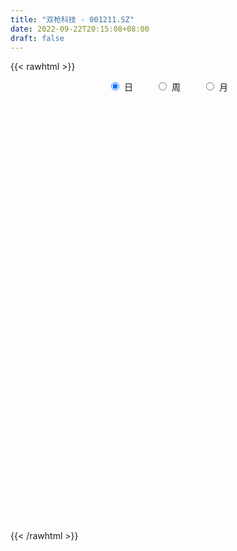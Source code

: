 ```yaml
---
title: "双枪科技 - 001211.SZ"
date: 2022-09-22T20:15:08+08:00
draft: false
---
```

{{< rawhtml >}}
    <div style="text-align: center">
        <label style="padding: 1rem;"><input style="margin-right: .5rem" type="radio" name="period" value="D" checked onclick="period_change(this)">日</label>
        <label style="padding: 1rem;"><input style="margin-right: .5rem" type="radio" name="period" value="W" onclick="period_change(this)">周</label>
        <label style="padding: 1rem;"><input style="margin-right: .5rem" type="radio" name="period" value="M" onclick="period_change(this)">月</label>
    </div>
    <div id="chart" style="height: 700px;"></div> 
    <script type="text/javascript">
        const D_v = [2230.24,991.0,1501.84,111444.32,48772.89,63407.53,33579.88,33120.9,49751.99,29359.87,23561.13,25051.74,17116.79,12749.11,15118.33,21220.14,14626.18,24250.09,18624.92,13460.73,10170.71,10771.32,13899.29,12084.93,13064.7,7852.85,9697.02,12832.17,17731.71,10224.0,11703.0,26423.13,16437.02,8853.37,11168.59,9212.0,5095.07,8434.0,5642.16,7473.37,4581.67,4612.35,17851.06,11136.98,6268.21,4418.0,4904.0,6103.05,3691.05,5464.63,12810.59,5316.31,8226.99,8960.73,4920.08,4208.19,4382.48,3410.11,4153.0,16547.19,10410.19,8866.8,13888.19,8457.0,11039.0,11500.84,11846.0,6289.53,6409.0,3877.0,4062.0,3404.0,12395.16,9830.0,7831.0,18423.34,25240.99,12243.0,9653.19,11149.92,9519.0,5234.0,4425.05,7128.0,5236.0,4599.0,5012.65,6323.65,6796.18,5384.19,11426.47,15076.98,12889.99,85625.67,43673.87,33547.25,22634.37,55859.47,41251.82,21526.06,19076.0,18881.0,35389.65,24727.0,13637.0,39218.39,25189.0,16481.0,20124.0,12582.05,16842.48,9286.19,8741.09,10835.02,7534.0,8232.02,4113.73,10489.01,5390.23,4085.0,4361.73,4226.9,3822.0,4259.47,4188.19,19730.19,33384.62,16673.42,9414.0,10360.47,11351.63,8459.01,17940.1,7776.0,5401.0,3976.0,5118.0,4553.0,4868.0,4191.0,7358.0,6417.0,5289.0,5550.0,3731.0,5798.0,5480.0,6812.0,5484.0,5722.0,4244.0,11386.0,17000.0,27416.9,11852.18,8967.0,4291.0,4766.0,4737.0,5343.0,4241.0,5239.0,4180.0,9349.0,7186.0,5443.0,5560.0,3632.0,15162.0,14455.0,20636.0,13820.0,17256.0,12307.0,8538.0,5984.0,7865.0,6853.0,16879.0,24424.0,16646.0,13751.0,10573.0,6882.0,6837.0,6622.0,15782.0,9973.0,14375.0,9721.0,9164.0,5584.0,4451.0,4915.0,3758.0,5149.0,6389.0,5494.9,7967.0,5309.19,7818.02,4985.0,4523.0,4377.0,7042.65,5778.0,4389.0,4037.78,5663.79,4286.65,4512.0,4540.99,5830.14,7114.65,5407.0,5448.0,6383.0,4508.99,4202.99,4503.0,3570.0,2471.0,4031.0,4241.99,7064.0,4977.0,4032.0,4269.0,4151.0,3346.0,2848.0,3034.0,2709.0,2416.0,5336.14,4672.0,4219.0,3614.46,4198.0,6148.0,4011.0,3087.0,5791.0,5579.0,5859.0,9203.0,9950.0,12082.66,10199.09,5533.61,5383.0,4963.0,8904.35,5347.95,6501.19,8360.0,4799.34,4702.75,4873.0,4291.49,3319.57,3147.0,5371.57,4554.0,5876.11,6673.0,4047.0,2212.06,2778.0,8379.91,13967.37,7949.4,5002.79,2804.0,2969.79,2911.0]
const D_histogram = [0.0,0.2425071225,0.6479983766,0.8980624831,0.7068912562,0.3694643718,0.0995270559,-0.0733420834,-0.1959249984,-0.2877750502,-0.4365781195,-0.635257043,-0.7059154256,-0.7267579518,-0.6746990613,-0.5794145659,-0.5519707258,-0.6036047608,-0.6617920224,-0.6499668356,-0.5793578064,-0.4896014113,-0.3754786801,-0.252486665,-0.1310838845,-0.0480132282,0.0329515681,0.101895274,0.1517998909,0.1855327571,0.1392915605,0.0648142126,-0.0363680396,-0.0908273034,-0.1467630068,-0.2035482524,-0.2012657265,-0.2388409674,-0.2108157852,-0.1675510522,-0.1242787096,-0.0753286292,0.0647686983,0.1619679876,0.1872481608,0.1905877095,0.1846712601,0.1588026915,0.1412061264,0.1370530162,0.0340176693,-0.0273921956,-0.0983591509,-0.1094687859,-0.093078128,-0.0498870747,-0.0488462171,-0.0160934446,0.0354936442,0.1458783177,0.234028484,0.2769228742,0.3466461367,0.3738569404,0.3900121735,0.4236674307,0.3800458064,0.3474831204,0.2774564268,0.2488896887,0.2370286668,0.2229564696,0.2568674766,0.2872196472,0.2735285139,0.3216709054,0.2910788772,0.2624938516,0.1939473159,0.0913796012,-0.039468789,-0.1128088122,-0.1447256326,-0.1314454312,-0.110654844,-0.0904618011,-0.0574557733,-0.0192944453,0.0265233876,0.0274527994,0.0594861541,0.2623624284,0.5795937709,0.7514387409,0.6638076415,0.4561897354,0.4946405478,0.4180597667,0.2800991794,0.1511039427,0.089028952,-0.0371787715,-0.0315951448,-0.1133829301,-0.1368975216,-0.0374654206,-0.0135185216,-0.0457669292,-0.1637731237,-0.2058031946,-0.3149650518,-0.3436153498,-0.4005659305,-0.4956068781,-0.5222564918,-0.6017315995,-0.6060325803,-0.5877743815,-0.507768923,-0.4061380747,-0.297269367,-0.1901700032,-0.1136112317,-0.0873907017,-0.0581586569,0.150250569,0.2312297369,0.2403296647,0.2352611162,0.2542267204,0.2209506296,0.2091399141,0.0915867136,0.0470886779,-0.007468534,-0.0201430999,-0.0045797494,-0.0084989069,-0.0314244464,-0.0471204547,-0.132021592,-0.2115134134,-0.2114898225,-0.173910253,-0.1615900014,-0.2317497229,-0.2466537619,-0.2096267254,-0.1357699439,-0.0353712961,0.0305321168,0.1376606003,0.2206643629,0.2083882414,0.1659172355,0.0948817228,0.0566751462,0.0485769081,0.0169059651,0.0244123026,-0.0020490088,-0.0503232984,-0.0911171028,-0.0763747065,-0.039547399,0.0080055379,0.0431774491,0.0533307542,0.1333029232,0.2040386814,0.1486639573,0.121470594,-0.0700672684,-0.328247408,-0.4454366318,-0.5245328854,-0.4767703048,-0.3872882703,-0.1554881703,-0.0281631611,0.0372793136,0.0585049148,0.0877844558,0.1203770897,0.1211545507,0.114437519,0.1758665127,0.1902332242,0.2275223398,0.2224604334,0.1280707376,0.0908383071,0.0669249776,0.0543753731,0.0520349765,0.057373956,0.0715828113,0.0846995396,0.112205512,0.106827608,0.077686281,0.0215993653,0.0140557265,0.0136889519,0.0031304611,0.0007702445,0.0151576979,0.0220227356,0.05184257,0.0611834765,0.0628030621,0.0791385069,0.101108157,0.1379906192,0.1711231921,0.1621260969,0.1523521318,0.1333218929,0.121309086,0.0885208472,0.0474189102,0.0171925484,0.0061771198,-0.0247809086,-0.1016589354,-0.1226466969,-0.1040328898,-0.1315356714,-0.0987717004,-0.049509593,-0.013436161,0.0118722829,0.0252506111,0.0208198592,0.0475311935,0.056515307,0.0748483991,0.0640862424,0.070605567,-0.0076344078,-0.0723396899,-0.0924578456,-0.0788970607,-0.0524161444,0.0293955781,0.0585689108,0.0766992516,0.0976318262,0.0698613428,0.0466846344,0.0332393626,0.0329043973,0.033071162,0.0207047507,-0.0072124314,-0.0312712759,-0.07455367,-0.1108535627,-0.1208379248,-0.1045949384,-0.1120932008,-0.0897892756,-0.0670012465,-0.0309117811,0.0397731236,0.0613371621,0.0636065036,0.0624528411,0.0597100168,0.0795913646,0.0964750712,0.0491099991,-0.0284958194,-0.0609341749,-0.072157559,-0.0808181796]
const D_fast = [0.0,0.3031339031,0.8706247514,1.3452044787,1.3307560658,1.0856952744,0.8406397224,0.6494350623,0.4778708977,0.3140770833,0.0561294842,-0.3013637001,-0.5485009391,-0.7510329532,-0.8676488281,-0.9172179742,-1.0277668154,-1.2303020407,-1.453937308,-1.60460383,-1.6788342524,-1.7114782101,-1.6912251489,-1.6313548001,-1.5427229907,-1.4716556415,-1.3824529532,-1.2880354287,-1.2001808391,-1.1200647836,-1.1314830901,-1.1897568848,-1.3000311469,-1.3771972366,-1.4698236917,-1.5774960005,-1.6255299062,-1.7228153889,-1.747494153,-1.746117183,-1.7339145178,-1.7037965947,-1.5475070926,-1.4098158065,-1.337723593,-1.286737117,-1.2464857513,-1.2326536471,-1.2149486806,-1.1848385367,-1.2793694663,-1.3476273801,-1.4431841231,-1.4816609546,-1.4885398287,-1.457820544,-1.4689912407,-1.4402618294,-1.3798013296,-1.2329470767,-1.0862897893,-0.9741646806,-0.8177798839,-0.6971048451,-0.5834465686,-0.4438744538,-0.3924846264,-0.3381765324,-0.3388391192,-0.3051834352,-0.2577872904,-0.2161203702,-0.117992494,-0.0158354116,0.0388555836,0.1674157014,0.2095933925,0.2466318298,0.226572123,0.1468493087,0.0061337212,-0.095408505,-0.1635067336,-0.18308789,-0.1899610138,-0.1923834212,-0.1737413367,-0.14040362,-0.0879549402,-0.0801623286,-0.0332574354,0.235209446,0.6973392312,1.0570438865,1.1353646975,1.0417942252,1.2039051746,1.2318393352,1.1639035427,1.0726842916,1.0328665389,0.8973641225,0.895048963,0.7849154453,0.7271764733,0.8172422192,0.8378094878,0.7941193479,0.6351698725,0.5416890029,0.3537858828,0.2392317473,0.0821396839,-0.1368029832,-0.2940167198,-0.5239247274,-0.6797338533,-0.8084192498,-0.8553560221,-0.8552596924,-0.8207083265,-0.7611514635,-0.7129955,-0.7086226454,-0.6939302648,-0.4479583966,-0.3091717945,-0.2399894505,-0.18624272,-0.1037204357,-0.081758869,-0.041284606,-0.1359411281,-0.1686669943,-0.2250913398,-0.2428016806,-0.2283832675,-0.2344271517,-0.2652088027,-0.2926849248,-0.41059146,-0.5429616348,-0.5958104995,-0.6017084933,-0.629785742,-0.7578828942,-0.8344503737,-0.8498300186,-0.8099157231,-0.7183598992,-0.6448234572,-0.5032798236,-0.3651099703,-0.3252890314,-0.3262807285,-0.3735958105,-0.3976336005,-0.3935876115,-0.4210320633,-0.4074226502,-0.4343962137,-0.495251328,-0.5588244081,-0.5631756884,-0.5362352306,-0.4866809093,-0.4407146357,-0.4172286421,-0.3039307423,-0.1821853138,-0.2003940486,-0.1972197633,-0.4062744428,-0.7465164345,-0.9750648162,-1.1852942911,-1.2567242867,-1.2640643198,-1.0711362624,-0.9508520435,-0.8760897404,-0.8402379104,-0.7890122555,-0.7263253492,-0.6952592505,-0.6733669025,-0.5679712806,-0.506046263,-0.4118765625,-0.3613233605,-0.423695372,-0.4382182257,-0.4454003108,-0.444356072,-0.4336877245,-0.4140052559,-0.3819006979,-0.3476090846,-0.2920517342,-0.2707227363,-0.280442493,-0.3311295674,-0.3351592745,-0.3321038112,-0.3418796868,-0.3440473421,-0.3258704642,-0.3134997427,-0.2707192657,-0.2460824902,-0.2287621391,-0.1926420675,-0.1453953782,-0.0740152612,0.0018981098,0.0334325388,0.0617466067,0.076046841,0.0943613056,0.0837032786,0.0544560692,0.0285278444,0.0190566958,-0.0180965597,-0.1203893204,-0.1720387561,-0.1794331714,-0.2398198709,-0.231748825,-0.1948641158,-0.1621497241,-0.1338732095,-0.1141822285,-0.1134080157,-0.0748138829,-0.0517009427,-0.0146557508,-0.0093963469,0.0147743695,-0.0653742073,-0.1481644119,-0.191397029,-0.1975605093,-0.1841836291,-0.0950230121,-0.0512074516,-0.0139022979,0.0314382333,0.0211330855,0.0096275358,0.0044921046,0.0123832386,0.0208177938,0.0136275702,-0.0160927198,-0.0479693832,-0.1098901949,-0.1739034782,-0.2140973215,-0.2240030697,-0.2595246323,-0.259668026,-0.2536303085,-0.2252687884,-0.1446406028,-0.1077422738,-0.0895713064,-0.0751117586,-0.0629270786,-0.0231478897,0.0178545847,-0.0172329877,-0.101962761,-0.1496346602,-0.1788974341,-0.2077625996]
const D_slow = [0.0,0.0606267806,0.2226263748,0.4471419956,0.6238648096,0.7162309026,0.7411126665,0.7227771457,0.6737958961,0.6018521336,0.4927076037,0.3338933429,0.1574144865,-0.0242750014,-0.1929497668,-0.3378034082,-0.4757960897,-0.6266972799,-0.7921452855,-0.9546369944,-1.099476446,-1.2218767988,-1.3157464688,-1.3788681351,-1.4116391062,-1.4236424133,-1.4154045213,-1.3899307028,-1.35198073,-1.3055975407,-1.2707746506,-1.2545710975,-1.2636631073,-1.2863699332,-1.3230606849,-1.373947748,-1.4242641796,-1.4839744215,-1.5366783678,-1.5785661309,-1.6096358082,-1.6284679655,-1.612275791,-1.5717837941,-1.5249717538,-1.4773248265,-1.4311570115,-1.3914563386,-1.356154807,-1.3218915529,-1.3133871356,-1.3202351845,-1.3448249722,-1.3721921687,-1.3954617007,-1.4079334694,-1.4201450236,-1.4241683848,-1.4152949737,-1.3788253943,-1.3203182733,-1.2510875548,-1.1644260206,-1.0709617855,-0.9734587421,-0.8675418845,-0.7725304329,-0.6856596528,-0.6162955461,-0.5540731239,-0.4948159572,-0.4390768398,-0.3748599706,-0.3030550588,-0.2346729303,-0.154255204,-0.0814854847,-0.0158620218,0.0326248072,0.0554697075,0.0456025102,0.0174003072,-0.018781101,-0.0516424588,-0.0793061698,-0.1019216201,-0.1162855634,-0.1211091747,-0.1144783278,-0.107615128,-0.0927435895,-0.0271529824,0.1177454604,0.3056051456,0.471557056,0.5856044898,0.7092646268,0.8137795684,0.8838043633,0.921580349,0.9438375869,0.9345428941,0.9266441079,0.8982983753,0.8640739949,0.8547076398,0.8513280094,0.8398862771,0.7989429962,0.7474921975,0.6687509346,0.5828470971,0.4827056145,0.3588038949,0.228239772,0.0778068721,-0.0737012729,-0.2206448683,-0.3475870991,-0.4491216178,-0.5234389595,-0.5709814603,-0.5993842682,-0.6212319437,-0.6357716079,-0.5982089656,-0.5404015314,-0.4803191152,-0.4215038362,-0.3579471561,-0.3027094987,-0.2504245201,-0.2275278417,-0.2157556722,-0.2176228058,-0.2226585807,-0.2238035181,-0.2259282448,-0.2337843564,-0.2455644701,-0.2785698681,-0.3314482214,-0.384320677,-0.4277982403,-0.4681957406,-0.5261331713,-0.5877966118,-0.6402032932,-0.6741457791,-0.6829886032,-0.675355574,-0.6409404239,-0.5857743332,-0.5336772728,-0.492197964,-0.4684775333,-0.4543087467,-0.4421645197,-0.4379380284,-0.4318349528,-0.432347205,-0.4449280296,-0.4677073053,-0.4868009819,-0.4966878316,-0.4946864472,-0.4838920849,-0.4705593963,-0.4372336655,-0.3862239952,-0.3490580059,-0.3186903574,-0.3362071744,-0.4182690265,-0.5296281844,-0.6607614057,-0.7799539819,-0.8767760495,-0.9156480921,-0.9226888824,-0.913369054,-0.8987428253,-0.8767967113,-0.8467024389,-0.8164138012,-0.7878044215,-0.7438377933,-0.6962794872,-0.6393989023,-0.5837837939,-0.5517661096,-0.5290565328,-0.5123252884,-0.4987314451,-0.485722701,-0.471379212,-0.4534835092,-0.4323086243,-0.4042572462,-0.3775503442,-0.358128774,-0.3527289327,-0.349215001,-0.3457927631,-0.3450101478,-0.3448175867,-0.3410281622,-0.3355224783,-0.3225618358,-0.3072659667,-0.2915652011,-0.2717805744,-0.2465035352,-0.2120058804,-0.1692250823,-0.1286935581,-0.0906055251,-0.0572750519,-0.0269477804,-0.0048175686,0.0070371589,0.011335296,0.012879576,0.0066843488,-0.018730385,-0.0493920592,-0.0754002817,-0.1082841995,-0.1329771246,-0.1453545229,-0.1487135631,-0.1457454924,-0.1394328396,-0.1342278748,-0.1223450764,-0.1082162497,-0.0895041499,-0.0734825893,-0.0558311975,-0.0577397995,-0.075824722,-0.0989391834,-0.1186634486,-0.1317674847,-0.1244185902,-0.1097763624,-0.0906015495,-0.066193593,-0.0487282573,-0.0370570987,-0.028747258,-0.0205211587,-0.0122533682,-0.0070771805,-0.0088802884,-0.0166981073,-0.0353365248,-0.0630499155,-0.0932593967,-0.1194081313,-0.1474314315,-0.1698787504,-0.186629062,-0.1943570073,-0.1844137264,-0.1690794359,-0.15317781,-0.1375645997,-0.1226370955,-0.1027392543,-0.0786204865,-0.0663429868,-0.0734669416,-0.0887004853,-0.1067398751,-0.12694442]
const D_data = [['2021-08-05', 31.68, 38.02, 31.68, 38.02],['2021-08-06', 41.82, 41.82, 41.82, 41.82],['2021-08-09', 46.0, 46.0, 46.0, 46.0],['2021-08-10', 50.6, 46.5, 43.01, 50.6],['2021-08-11', 43.99, 41.85, 41.85, 44.8],['2021-08-12', 39.7, 39.11, 38.0, 41.0],['2021-08-13', 38.54, 38.6, 38.04, 39.2],['2021-08-16', 38.6, 38.73, 38.23, 39.75],['2021-08-17', 38.4, 38.55, 36.55, 39.98],['2021-08-18', 37.08, 38.25, 37.08, 38.76],['2021-08-19', 37.99, 36.67, 36.66, 38.34],['2021-08-20', 36.1, 34.73, 34.65, 36.27],['2021-08-23', 34.74, 35.1, 34.68, 35.24],['2021-08-24', 34.9, 34.91, 34.84, 35.19],['2021-08-25', 34.91, 35.33, 34.91, 35.36],['2021-08-26', 35.3, 35.73, 34.86, 36.72],['2021-08-27', 35.66, 34.7, 34.7, 35.67],['2021-08-30', 33.5, 33.1, 33.06, 34.0],['2021-08-31', 33.13, 32.11, 31.88, 33.43],['2021-09-01', 32.35, 32.21, 31.75, 32.8],['2021-09-02', 32.22, 32.53, 32.09, 32.86],['2021-09-03', 32.51, 32.61, 32.21, 32.8],['2021-09-06', 32.85, 32.94, 32.6, 33.36],['2021-09-07', 33.33, 33.25, 33.06, 34.33],['2021-09-08', 33.59, 33.54, 33.02, 33.95],['2021-09-09', 33.75, 33.34, 33.2, 33.75],['2021-09-10', 33.3, 33.55, 33.02, 34.22],['2021-09-13', 33.5, 33.66, 33.15, 34.17],['2021-09-14', 33.88, 33.65, 33.34, 34.15],['2021-09-15', 33.7, 33.62, 33.36, 34.23],['2021-09-16', 33.41, 32.53, 32.52, 33.69],['2021-09-17', 32.9, 31.75, 31.48, 33.5],['2021-09-22', 31.08, 30.77, 30.51, 32.3],['2021-09-23', 30.81, 30.7, 30.65, 31.19],['2021-09-24', 30.8, 30.1, 30.1, 30.85],['2021-09-27', 30.36, 29.45, 29.42, 30.46],['2021-09-28', 29.55, 29.68, 29.26, 29.84],['2021-09-29', 29.62, 28.7, 28.67, 29.85],['2021-09-30', 28.99, 29.1, 28.9, 29.3],['2021-10-08', 29.0, 29.11, 28.37, 29.14],['2021-10-11', 28.95, 29.0, 28.78, 29.38],['2021-10-12', 28.85, 29.01, 28.56, 29.01],['2021-10-13', 29.18, 30.43, 29.0, 30.64],['2021-10-14', 30.27, 30.4, 29.61, 30.77],['2021-10-15', 30.29, 29.75, 29.71, 30.29],['2021-10-18', 29.83, 29.49, 29.11, 29.83],['2021-10-19', 29.47, 29.31, 29.2, 29.93],['2021-10-20', 29.49, 28.91, 28.9, 29.49],['2021-10-21', 28.82, 28.82, 28.64, 29.08],['2021-10-22', 28.75, 28.85, 28.75, 29.25],['2021-10-25', 28.02, 27.2, 27.0, 28.05],['2021-10-26', 27.18, 27.09, 27.04, 27.42],['2021-10-27', 27.07, 26.37, 26.22, 27.09],['2021-10-28', 26.4, 26.62, 25.85, 27.29],['2021-10-29', 26.4, 26.7, 26.29, 27.13],['2021-11-01', 26.49, 26.94, 26.4, 27.1],['2021-11-02', 26.94, 26.29, 26.22, 27.13],['2021-11-03', 26.29, 26.55, 26.26, 26.76],['2021-11-04', 26.6, 26.82, 26.4, 26.91],['2021-11-05', 26.9, 27.87, 26.78, 28.1],['2021-11-08', 27.87, 28.09, 27.39, 28.16],['2021-11-09', 28.33, 27.9, 27.49, 28.39],['2021-11-10', 27.65, 28.62, 27.6, 28.64],['2021-11-11', 28.57, 28.48, 28.2, 28.74],['2021-11-12', 28.4, 28.62, 27.96, 28.86],['2021-11-15', 28.6, 29.17, 28.59, 29.37],['2021-11-16', 29.5, 28.38, 28.31, 29.88],['2021-11-17', 28.11, 28.5, 28.11, 29.1],['2021-11-18', 28.4, 27.91, 27.8, 28.65],['2021-11-19', 27.95, 28.29, 27.91, 28.36],['2021-11-22', 28.16, 28.51, 28.16, 28.55],['2021-11-23', 28.59, 28.53, 28.25, 28.64],['2021-11-24', 28.53, 29.32, 28.14, 29.38],['2021-11-25', 29.2, 29.62, 29.02, 29.76],['2021-11-26', 29.67, 29.3, 29.11, 29.83],['2021-11-29', 29.08, 30.38, 28.89, 30.7],['2021-11-30', 31.22, 29.67, 29.6, 31.38],['2021-12-01', 29.41, 29.75, 29.32, 30.2],['2021-12-02', 29.79, 29.17, 29.16, 29.92],['2021-12-03', 29.18, 28.4, 28.4, 29.49],['2021-12-06', 28.41, 27.44, 27.41, 28.48],['2021-12-07', 27.5, 27.55, 27.42, 27.8],['2021-12-08', 27.56, 27.68, 27.34, 27.8],['2021-12-09', 27.63, 28.08, 27.53, 28.31],['2021-12-10', 28.01, 28.16, 27.8, 28.3],['2021-12-13', 28.3, 28.17, 28.0, 28.37],['2021-12-14', 28.16, 28.4, 28.04, 28.56],['2021-12-15', 28.26, 28.61, 28.18, 28.68],['2021-12-16', 28.67, 28.92, 28.51, 28.98],['2021-12-17', 29.11, 28.49, 28.38, 29.11],['2021-12-20', 28.34, 28.99, 28.28, 29.51],['2021-12-21', 29.06, 31.89, 29.06, 31.89],['2021-12-22', 35.08, 35.08, 35.08, 35.08],['2021-12-23', 34.0, 35.15, 31.8, 37.88],['2021-12-24', 32.94, 32.75, 32.15, 34.15],['2021-12-27', 32.69, 30.97, 30.7, 33.22],['2021-12-28', 31.2, 34.07, 31.18, 34.07],['2021-12-29', 32.5, 33.0, 32.3, 35.33],['2021-12-30', 33.78, 32.05, 31.7, 33.91],['2021-12-31', 32.04, 31.74, 31.22, 32.3],['2022-01-04', 31.93, 32.29, 31.45, 32.5],['2022-01-05', 32.02, 31.13, 31.01, 32.28],['2022-01-06', 31.15, 32.56, 31.11, 33.98],['2022-01-07', 32.44, 31.33, 31.3, 33.0],['2022-01-10', 31.23, 31.8, 31.13, 32.42],['2022-01-11', 31.85, 33.6, 31.23, 34.08],['2022-01-12', 33.48, 33.09, 32.48, 33.48],['2022-01-13', 33.04, 32.46, 32.21, 33.04],['2022-01-14', 32.36, 31.01, 30.88, 32.46],['2022-01-17', 30.94, 31.49, 30.4, 31.6],['2022-01-18', 31.5, 30.13, 30.03, 31.5],['2022-01-19', 30.09, 30.59, 29.88, 30.9],['2022-01-20', 30.2, 29.78, 29.7, 30.58],['2022-01-21', 29.77, 28.59, 28.56, 30.0],['2022-01-24', 28.7, 28.75, 28.18, 29.06],['2022-01-25', 28.64, 27.37, 27.37, 28.8],['2022-01-26', 27.48, 27.6, 27.31, 27.83],['2022-01-27', 27.56, 27.42, 27.1, 28.44],['2022-01-28', 27.39, 27.98, 27.39, 28.35],['2022-02-07', 28.4, 28.32, 28.0, 28.62],['2022-02-08', 28.28, 28.63, 28.15, 28.75],['2022-02-09', 28.75, 28.92, 28.55, 29.0],['2022-02-10', 28.93, 28.83, 28.51, 29.04],['2022-02-11', 28.61, 28.31, 28.15, 29.01],['2022-02-14', 28.3, 28.35, 28.2, 28.8],['2022-02-15', 28.36, 31.19, 28.01, 31.19],['2022-02-16', 31.1, 30.45, 29.8, 31.1],['2022-02-17', 30.36, 29.91, 29.65, 30.4],['2022-02-18', 29.67, 29.87, 29.45, 30.09],['2022-02-21', 29.73, 30.35, 29.68, 30.42],['2022-02-22', 29.99, 29.8, 29.38, 30.35],['2022-02-23', 30.41, 30.08, 29.65, 30.45],['2022-02-24', 29.86, 28.49, 27.89, 30.19],['2022-02-25', 29.0, 28.99, 28.56, 29.29],['2022-02-28', 29.26, 28.58, 28.24, 29.26],['2022-03-01', 28.58, 28.88, 28.58, 29.07],['2022-03-02', 28.78, 29.2, 28.58, 29.28],['2022-03-03', 29.4, 28.95, 28.93, 29.42],['2022-03-04', 28.96, 28.59, 28.55, 29.08],['2022-03-07', 28.7, 28.51, 28.2, 28.87],['2022-03-08', 28.5, 27.26, 27.25, 28.79],['2022-03-09', 27.41, 26.7, 25.82, 27.51],['2022-03-10', 27.07, 27.26, 27.07, 27.58],['2022-03-11', 26.97, 27.62, 26.52, 27.65],['2022-03-14', 27.61, 27.24, 27.06, 27.62],['2022-03-15', 26.93, 25.82, 25.62, 27.06],['2022-03-16', 26.34, 26.01, 25.01, 26.44],['2022-03-17', 26.25, 26.45, 26.25, 26.86],['2022-03-18', 26.19, 26.98, 26.17, 27.15],['2022-03-21', 27.37, 27.62, 26.91, 27.88],['2022-03-22', 27.6, 27.54, 27.36, 27.85],['2022-03-23', 27.76, 28.5, 27.45, 28.68],['2022-03-24', 28.4, 28.77, 28.4, 29.37],['2022-03-25', 28.95, 27.86, 27.7, 29.8],['2022-03-28', 27.67, 27.41, 27.01, 28.2],['2022-03-29', 27.59, 26.78, 26.69, 27.59],['2022-03-30', 27.02, 26.89, 26.7, 27.14],['2022-03-31', 27.12, 27.12, 26.92, 27.42],['2022-04-01', 27.12, 26.68, 26.62, 27.19],['2022-04-06', 26.69, 27.06, 26.6, 27.21],['2022-04-07', 27.17, 26.53, 26.53, 27.35],['2022-04-08', 26.58, 25.97, 25.86, 26.79],['2022-04-11', 26.01, 25.7, 25.55, 26.17],['2022-04-12', 25.7, 26.19, 25.28, 26.2],['2022-04-13', 26.07, 26.49, 25.64, 26.52],['2022-04-14', 26.45, 26.77, 26.33, 26.77],['2022-04-15', 26.79, 26.79, 26.12, 26.8],['2022-04-18', 26.5, 26.57, 25.83, 26.66],['2022-04-19', 26.5, 27.7, 26.37, 27.81],['2022-04-20', 27.44, 28.07, 27.44, 28.58],['2022-04-21', 28.5, 26.62, 26.51, 28.9],['2022-04-22', 26.62, 26.81, 25.5, 27.67],['2022-04-25', 26.55, 24.13, 24.13, 26.6],['2022-04-26', 23.95, 21.86, 21.82, 23.95],['2022-04-27', 21.7, 22.23, 21.11, 22.28],['2022-04-28', 22.1, 21.7, 21.35, 22.6],['2022-04-29', 21.8, 22.7, 21.7, 22.93],['2022-05-05', 22.05, 23.13, 22.05, 23.31],['2022-05-06', 22.75, 25.44, 22.32, 25.44],['2022-05-09', 23.01, 24.9, 23.01, 25.1],['2022-05-10', 24.0, 24.52, 23.82, 25.42],['2022-05-11', 24.4, 24.11, 24.06, 24.8],['2022-05-12', 24.06, 24.28, 23.73, 24.5],['2022-05-13', 24.3, 24.45, 24.06, 24.63],['2022-05-16', 24.54, 24.12, 24.06, 24.75],['2022-05-17', 24.12, 23.99, 23.6, 24.45],['2022-05-18', 23.94, 25.0, 23.84, 25.19],['2022-05-19', 24.67, 24.66, 24.4, 25.4],['2022-05-20', 24.54, 25.16, 24.54, 25.4],['2022-05-23', 25.12, 24.81, 24.65, 25.12],['2022-05-24', 24.8, 23.48, 23.46, 24.93],['2022-05-25', 23.48, 23.85, 23.37, 24.22],['2022-05-26', 23.89, 23.84, 23.44, 24.14],['2022-05-27', 23.85, 23.86, 23.55, 24.05],['2022-05-30', 23.95, 23.92, 23.62, 24.01],['2022-05-31', 24.02, 24.0, 23.57, 24.08],['2022-06-01', 23.96, 24.15, 23.81, 24.3],['2022-06-02', 24.2, 24.21, 23.83, 24.25],['2022-06-06', 24.21, 24.52, 24.16, 24.7],['2022-06-07', 24.56, 24.2, 24.12, 24.77],['2022-06-08', 24.25, 23.83, 23.53, 24.54],['2022-06-09', 23.78, 23.25, 23.2, 23.92],['2022-06-10', 23.2, 23.65, 23.05, 23.79],['2022-06-13', 23.65, 23.68, 23.3, 23.84],['2022-06-14', 23.56, 23.48, 22.8, 23.56],['2022-06-15', 23.47, 23.5, 23.31, 23.7],['2022-06-16', 23.6, 23.7, 23.33, 23.77],['2022-06-17', 23.6, 23.63, 23.2, 23.78],['2022-06-20', 23.75, 24.0, 23.51, 24.12],['2022-06-21', 24.0, 23.85, 23.69, 24.08],['2022-06-22', 23.94, 23.79, 23.61, 24.09],['2022-06-23', 23.63, 24.04, 23.63, 24.05],['2022-06-24', 23.91, 24.25, 23.91, 24.46],['2022-06-27', 24.46, 24.66, 24.29, 24.68],['2022-06-28', 24.51, 24.9, 24.42, 24.93],['2022-06-29', 24.9, 24.55, 24.55, 25.07],['2022-06-30', 24.64, 24.6, 24.44, 24.95],['2022-07-01', 24.77, 24.51, 24.4, 24.83],['2022-07-04', 24.49, 24.61, 24.23, 24.7],['2022-07-05', 24.73, 24.31, 24.11, 24.76],['2022-07-06', 24.34, 24.06, 23.9, 24.35],['2022-07-07', 24.32, 24.03, 24.0, 24.32],['2022-07-08', 24.0, 24.17, 23.88, 24.3],['2022-07-11', 24.3, 23.8, 23.66, 24.37],['2022-07-12', 23.98, 22.88, 22.87, 23.98],['2022-07-13', 22.77, 23.22, 22.77, 23.31],['2022-07-14', 23.22, 23.61, 23.09, 23.69],['2022-07-15', 23.7, 22.9, 22.88, 23.7],['2022-07-18', 23.0, 23.56, 22.76, 23.65],['2022-07-19', 23.64, 23.91, 23.6, 23.99],['2022-07-20', 24.07, 23.93, 23.71, 24.12],['2022-07-21', 23.96, 23.94, 23.82, 24.09],['2022-07-22', 23.94, 23.89, 23.6, 24.12],['2022-07-25', 23.97, 23.69, 23.6, 24.14],['2022-07-26', 23.75, 24.15, 21.35, 24.15],['2022-07-27', 24.1, 24.05, 23.91, 24.3],['2022-07-28', 24.16, 24.28, 24.04, 24.38],['2022-07-29', 24.32, 23.98, 23.92, 24.32],['2022-08-01', 23.98, 24.23, 23.71, 24.27],['2022-08-02', 24.01, 22.99, 22.75, 24.18],['2022-08-03', 22.92, 22.73, 22.6, 23.41],['2022-08-04', 22.67, 22.98, 22.67, 23.2],['2022-08-05', 22.97, 23.3, 22.82, 23.44],['2022-08-08', 23.31, 23.5, 22.9, 23.6],['2022-08-09', 23.8, 24.46, 23.4, 24.46],['2022-08-10', 24.31, 24.12, 23.81, 24.39],['2022-08-11', 24.19, 24.15, 24.05, 24.54],['2022-08-12', 24.07, 24.35, 24.07, 24.5],['2022-08-15', 23.94, 23.78, 23.28, 23.94],['2022-08-16', 23.88, 23.74, 23.68, 23.99],['2022-08-17', 23.83, 23.79, 23.62, 23.96],['2022-08-18', 23.78, 23.94, 23.55, 23.94],['2022-08-19', 23.94, 23.97, 23.51, 24.1],['2022-08-22', 23.8, 23.8, 23.68, 23.87],['2022-08-23', 23.69, 23.5, 23.36, 23.88],['2022-08-24', 23.5, 23.39, 22.8, 23.6],['2022-08-25', 23.23, 22.92, 22.78, 23.23],['2022-08-26', 22.9, 22.71, 22.68, 23.0],['2022-08-29', 22.5, 22.81, 22.34, 22.86],['2022-08-30', 22.94, 23.05, 22.82, 23.17],['2022-08-31', 23.02, 22.67, 22.61, 23.12],['2022-09-01', 22.8, 22.98, 22.6, 23.11],['2022-09-02', 22.8, 23.02, 22.76, 23.08],['2022-09-05', 23.02, 23.28, 22.81, 23.28],['2022-09-06', 23.28, 23.98, 23.04, 23.98],['2022-09-07', 23.52, 23.63, 23.31, 23.84],['2022-09-08', 23.57, 23.48, 23.2, 23.63],['2022-09-09', 23.35, 23.47, 23.26, 23.5],['2022-09-13', 23.55, 23.47, 23.3, 23.55],['2022-09-14', 23.11, 23.84, 23.01, 24.04],['2022-09-15', 23.88, 23.96, 23.35, 24.42],['2022-09-16', 24.02, 23.12, 23.0, 24.02],['2022-09-19', 22.99, 22.4, 22.29, 22.99],['2022-09-20', 22.44, 22.62, 22.43, 22.72],['2022-09-21', 22.62, 22.7, 22.13, 22.75],['2022-09-22', 22.62, 22.6, 22.6, 23.0]]
const W_v = [3221.24,258706.46,160845.63,80830.55,77277.77,56598.79,78914.01,36458.98,28383.23,7473.37,44450.27,24580.73,40234.7,32700.97,52661.18,39922.37,37522.16,76710.44,31542.05,28115.67,168692.98,174818.97,98073.65,114649.39,58286.83,35758.99,20755.1,83390.42,55887.21,23916.0,28805.0,27305.0,65768.9,34613.18,14823.0,31718.0,67705.0,51950.0,23732.0,72276.0,53589.0,33835.0,20790.9,30602.21,25624.43,24833.57,28861.64,18777.99,24583.99,16088.0,20257.6,23235.0,42673.66,34983.05,29711.23,21002.63,23362.17,33074.68,13687.58]
const W_histogram = [0.0,-0.2054928775,-0.570025555,-0.7687728601,-0.982902642,-0.9998410701,-1.0648773963,-1.144651521,-1.1853907469,-1.1323704512,-0.9805768859,-0.8708756873,-0.8710950649,-0.7263389841,-0.5234513931,-0.3624938256,-0.14991298,-0.0376695589,0.0480058375,0.1488043182,0.5042618959,0.6632327852,0.7274950649,0.7331125691,0.5659901796,0.4135785685,0.3374230315,0.3907821947,0.365915716,0.3231209449,0.2342199139,0.1416067058,0.148201813,0.0848308745,0.0107295387,0.031403683,0.0592717829,-0.173514021,-0.1199231549,-0.1274128187,-0.0640135267,-0.0876335107,-0.0590584127,-0.0572058703,-0.0376076992,0.0330147401,0.1088664509,0.1454807689,0.0959004587,0.1389034509,0.179929089,0.1680150321,0.2335655728,0.2524415525,0.1843384018,0.1650620848,0.1859582407,0.1794603457,0.1448749914]
const W_fast = [0.0,-0.2568660969,-0.7639051631,-1.1548456832,-1.6147011257,-1.8815998213,-2.2128554966,-2.5787925015,-2.9158794141,-3.1459517313,-3.2393023874,-3.3473201106,-3.5653132544,-3.6021419197,-3.5301171769,-3.4597830659,-3.2846804653,-3.1818544339,-3.0841775782,-2.9461780179,-2.4646549662,-2.1398758806,-1.8937398347,-1.7048441882,-1.7304690327,-1.7794860018,-1.7712857809,-1.620231069,-1.5536186188,-1.5156331536,-1.5459792061,-1.6031907378,-1.5595451773,-1.6017083971,-1.6731273483,-1.6446022833,-1.6019162377,-1.8780805468,-1.8544704694,-1.8938133378,-1.8464174275,-1.8919457892,-1.8781352943,-1.8905842195,-1.8803879732,-1.8015118489,-1.6984435253,-1.6254590151,-1.6510642106,-1.5733353557,-1.4873274454,-1.4572377442,-1.3332958103,-1.2513094426,-1.2733279927,-1.2513387885,-1.1839530726,-1.1455858811,-1.1439524875]
const W_slow = [0.0,-0.0513732194,-0.1938796081,-0.3860728231,-0.6317984837,-0.8817587512,-1.1479781003,-1.4341409805,-1.7304886672,-2.01358128,-2.2587255015,-2.4764444233,-2.6942181895,-2.8758029356,-3.0066657838,-3.0972892403,-3.1347674853,-3.144184875,-3.1321834156,-3.0949823361,-2.9689168621,-2.8031086658,-2.6212348996,-2.4379567573,-2.2964592124,-2.1930645703,-2.1087088124,-2.0110132637,-1.9195343347,-1.8387540985,-1.78019912,-1.7447974436,-1.7077469903,-1.6865392717,-1.683856887,-1.6760059663,-1.6611880206,-1.7045665258,-1.7345473145,-1.7664005192,-1.7824039009,-1.8043122785,-1.8190768817,-1.8333783493,-1.842780274,-1.834526589,-1.8073099763,-1.770939784,-1.7469646694,-1.7122388066,-1.6672565344,-1.6252527764,-1.5668613831,-1.503750995,-1.4576663946,-1.4164008734,-1.3699113132,-1.3250462268,-1.2888274789]
const W_data = [['2021-08-06', 31.68, 41.82, 31.68, 41.82],['2021-08-13', 46.0, 38.6, 38.0, 50.6],['2021-08-20', 38.6, 34.73, 34.65, 39.98],['2021-08-27', 34.74, 34.7, 34.68, 36.72],['2021-09-03', 33.5, 32.61, 31.75, 34.0],['2021-09-10', 32.85, 33.55, 32.6, 34.33],['2021-09-17', 33.5, 31.75, 31.48, 34.23],['2021-09-24', 31.08, 30.1, 30.1, 32.3],['2021-09-30', 30.36, 29.1, 28.67, 30.46],['2021-10-08', 29.0, 29.11, 28.37, 29.14],['2021-10-15', 28.95, 29.75, 28.56, 30.77],['2021-10-22', 29.83, 28.85, 28.64, 29.93],['2021-10-29', 28.02, 26.7, 25.85, 28.05],['2021-11-05', 26.49, 27.87, 26.22, 28.1],['2021-11-12', 27.87, 28.62, 27.39, 28.86],['2021-11-19', 28.6, 28.29, 27.8, 29.88],['2021-11-26', 28.16, 29.3, 28.14, 29.83],['2021-12-03', 29.08, 28.4, 28.4, 31.38],['2021-12-10', 28.41, 28.16, 27.34, 28.48],['2021-12-17', 28.3, 28.49, 28.0, 29.11],['2021-12-24', 28.34, 32.75, 28.28, 37.88],['2021-12-31', 32.69, 31.74, 30.7, 35.33],['2022-01-07', 31.93, 31.33, 31.01, 33.98],['2022-01-14', 31.23, 31.01, 30.88, 34.08],['2022-01-21', 30.94, 28.59, 28.56, 31.6],['2022-01-28', 28.7, 27.98, 27.1, 29.06],['2022-02-11', 28.4, 28.31, 28.0, 29.04],['2022-02-18', 28.3, 29.87, 28.01, 31.19],['2022-02-25', 29.73, 28.99, 27.89, 30.45],['2022-03-04', 29.26, 28.59, 28.24, 29.42],['2022-03-11', 28.7, 27.62, 25.82, 28.87],['2022-03-18', 27.61, 26.98, 25.01, 27.62],['2022-03-25', 27.37, 27.86, 26.91, 29.8],['2022-04-01', 27.67, 26.68, 26.62, 28.2],['2022-04-08', 26.69, 25.97, 25.86, 27.35],['2022-04-15', 26.01, 26.79, 25.28, 26.8],['2022-04-22', 26.5, 26.81, 25.5, 28.9],['2022-04-29', 26.55, 22.7, 21.11, 26.6],['2022-05-06', 22.05, 25.44, 22.05, 25.44],['2022-05-13', 23.01, 24.45, 23.01, 25.42],['2022-05-20', 24.54, 25.16, 23.6, 25.4],['2022-05-27', 25.12, 23.86, 23.37, 25.12],['2022-06-02', 23.95, 24.21, 23.57, 24.3],['2022-06-10', 24.21, 23.65, 23.05, 24.77],['2022-06-17', 23.65, 23.63, 22.8, 23.84],['2022-06-24', 23.75, 24.25, 23.51, 24.46],['2022-07-01', 24.46, 24.51, 24.29, 25.07],['2022-07-08', 24.49, 24.17, 23.88, 24.76],['2022-07-15', 24.3, 22.9, 22.77, 24.37],['2022-07-22', 23.0, 23.89, 22.76, 24.12],['2022-07-29', 23.97, 23.98, 21.35, 24.38],['2022-08-05', 23.98, 23.3, 22.6, 24.27],['2022-08-12', 23.31, 24.35, 22.9, 24.54],['2022-08-19', 23.94, 23.97, 23.28, 24.1],['2022-08-26', 23.8, 22.71, 22.68, 23.88],['2022-09-02', 22.5, 23.02, 22.34, 23.17],['2022-09-09', 23.02, 23.47, 22.81, 23.98],['2022-09-16', 23.55, 23.12, 23.0, 24.42],['2022-09-23', 22.99, 22.6, 22.13, 23.0]]
const M_v = [546478.89,234757.77,116739.07,206471.01,436215.78,306768.86,165433.73,170270.08,170933.0,192339.0,117296.76,84216.57,143087.0,78643.0]
const M_histogram = [0.0,-0.1920911681,-0.4551450329,-0.4051490007,-0.2180727134,-0.3264439741,-0.3353259876,-0.4120845702,-0.7153241204,-0.7779538297,-0.7293900499,-0.6898732611,-0.7005603139,-0.6614233071]
const M_fast = [0.0,-0.2401139601,-0.6169540832,-0.6682453011,-0.5356871921,-0.7256694464,-0.8183829568,-0.9981626819,-1.4802332622,-1.737351429,-1.8711351616,-2.0040866882,-2.1899138194,-2.3161326393]
const M_slow = [0.0,-0.048022792,-0.1618090503,-0.2630963004,-0.3176144788,-0.3992254723,-0.4830569692,-0.5860781117,-0.7649091418,-0.9593975993,-1.1417451117,-1.314213427,-1.4893535055,-1.6547093322]
const M_data = [['2021-08-31', 31.68, 32.11, 31.68, 50.6],['2021-09-30', 32.35, 29.1, 28.67, 34.33],['2021-10-29', 29.0, 26.7, 25.85, 30.77],['2021-11-30', 26.49, 29.67, 26.22, 31.38],['2021-12-31', 29.41, 31.74, 27.34, 37.88],['2022-01-28', 31.93, 27.98, 27.1, 34.08],['2022-02-28', 28.4, 28.58, 27.89, 31.19],['2022-03-31', 28.58, 27.12, 25.01, 29.8],['2022-04-29', 27.12, 22.7, 21.11, 28.9],['2022-05-31', 22.05, 24.0, 22.05, 25.44],['2022-06-30', 23.96, 24.6, 22.8, 25.07],['2022-07-29', 24.77, 23.98, 21.35, 24.83],['2022-08-31', 23.98, 22.67, 22.34, 24.54],['2022-09-30', 22.8, 22.6, 22.13, 24.42]]
        const D_a = [null,null,null,50.6,null,null,null,null,null,null,null,null,null,null,null,null,null,null,null,31.75,null,null,null,34.33,null,null,null,null,null,null,null,null,null,null,null,null,null,null,null,28.37,null,null,null,30.77,null,null,null,null,null,null,null,null,null,25.85,null,null,null,null,null,null,null,null,null,null,null,null,null,null,null,null,null,null,null,null,null,null,31.38,null,null,null,null,null,27.34,null,null,null,null,null,null,null,null,null,null,37.88,null,null,null,null,null,null,null,31.01,null,null,null,34.08,null,null,null,null,null,null,null,null,null,null,null,27.1,null,null,null,null,null,null,null,null,31.1,null,null,null,null,null,null,null,null,null,null,null,null,null,null,null,null,null,null,null,25.01,null,null,null,null,null,null,29.8,null,null,null,null,null,null,null,null,null,25.28,null,null,null,null,null,null,28.9,null,null,null,21.11,null,null,null,25.44,null,null,null,null,null,null,null,null,null,null,null,null,null,null,null,null,null,null,null,null,null,null,null,null,null,22.8,null,null,null,null,null,null,null,null,null,null,25.07,null,null,null,null,null,null,null,null,null,null,null,null,22.76,null,null,null,null,null,null,null,24.38,null,null,null,22.6,null,null,null,null,null,24.54,null,null,null,null,null,null,null,null,null,null,null,22.34,null,null,null,null,null,null,null,null,null,null,null,24.42,null,null,null,null,null]
const W_a = [null,50.6,null,null,null,null,null,null,null,null,null,null,25.85,null,null,null,null,null,null,null,37.88,null,null,null,null,null,null,null,null,null,null,25.01,null,null,null,null,28.9,null,null,null,null,null,null,null,null,null,null,null,null,null,21.35,null,null,null,null,null,null,24.42,null]
const M_a = [null,null,25.85,null,null,null,null,null,null,null,null,null,null,null]
        const D_b = [[{ coord: ['2021-08-10', 34.33] }, { coord: ['2021-10-08', 31.75] }],[{ coord: ['2021-10-08', 30.77] }, { coord: ['2021-12-08', 28.37] }],[{ coord: ['2021-12-23', 34.08] }, { coord: ['2022-02-16', 31.01] }],[{ coord: ['2022-03-16', 28.9] }, { coord: ['2022-05-06', 25.28] }],[{ coord: ['2022-06-14', 24.38] }, { coord: ['2022-08-29', 22.8] }]]
const W_b = [[{ coord: ['2021-08-13', 37.88] }, { coord: ['2022-04-22', 25.85] }]]
const M_b = []
    </script>
{{< /rawhtml >}}